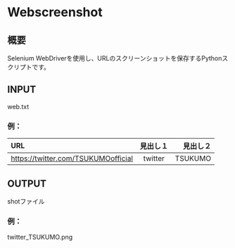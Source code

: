 # Webscreenshot
## 概要
Selenium WebDriverを使用し、URLのスクリーンショットを保存するPythonスクリプトです。

## INPUT
web.txt

### 例：
| URL | 見出し１ | 見出し２ |
|:---|:---:|---:|
| https://twitter.com/TSUKUMOofficial | twitter | TSUKUMO |

## OUTPUT
shotファイル
### 例：
twitter_TSUKUMO.png
